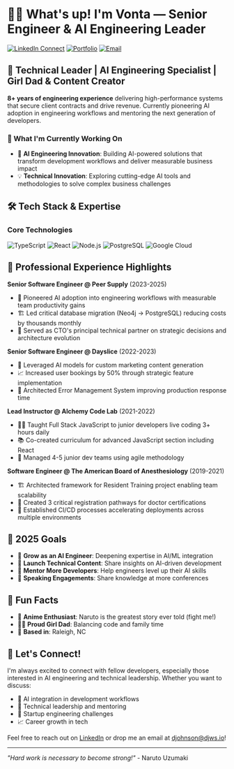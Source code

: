 # 👋🏾 What's up! I'm Vonta — Senior Engineer & AI Engineering Leader

[![LinkedIn Connect](https://img.shields.io/badge/LinkedIn-0077B5?style=for-the-badge&logo=linkedin&logoColor=white)](https://linkedin.com/in/devontajohnson)
[![Portfolio](https://img.shields.io/badge/djws.io-000000?style=for-the-badge&logo=clockify&logoColor=white)](https://djws.io)
[![Email](https://img.shields.io/badge/Email-EA4335?style=for-the-badge&logo=maildotru&logoColor=white)](mailto:djohnson@djws.io)

## 🚀 Technical Leader | AI Engineering Specialist | Girl Dad & Content Creator

**8+ years of engineering experience** delivering high-performance systems that secure client contracts and drive revenue. Currently pioneering AI adoption in engineering workflows and mentoring the next generation of developers.

### 🎯 What I'm Currently Working On

- 🤖 **AI Engineering Innovation**: Building AI-powered solutions that transform development workflows and deliver measurable business impact
- 💡 **Technical Innovation**: Exploring cutting-edge AI tools and methodologies to solve complex business challenges

## 🛠️ Tech Stack & Expertise

### **Core Technologies**

![TypeScript](https://img.shields.io/badge/TypeScript-007ACC?style=for-the-badge&logo=typescript&logoColor=white)
![React](https://img.shields.io/badge/React-20232A?style=for-the-badge&logo=react&logoColor=61DAFB)
![Node.js](https://img.shields.io/badge/Node.js-43853D?style=for-the-badge&logo=node.js&logoColor=white)
![PostgreSQL](https://img.shields.io/badge/PostgreSQL-316192?style=for-the-badge&logo=postgresql&logoColor=white)
![Google Cloud](https://img.shields.io/badge/Google_Cloud-4285F4?style=for-the-badge&logo=google-cloud&logoColor=white)

## 💼 Professional Experience Highlights

**Senior Software Engineer @ Peer Supply** (2023-2025)

- 🎯 Pioneered AI adoption into engineering workflows with measurable team productivity gains
- 🏗️ Led critical database migration (Neo4j → PostgreSQL) reducing costs by thousands monthly
- 🤝 Served as CTO's principal technical partner on strategic decisions and architecture evolution

**Senior Software Engineer @ Dayslice** (2022-2023)

- 🤖 Leveraged AI models for custom marketing content generation
- 📈 Increased user bookings by 50% through strategic feature implementation
- 🔧 Architected Error Management System improving production response time

**Lead Instructor @ Alchemy Code Lab** (2021-2022)

- 👨‍🏫 Taught Full Stack JavaScript to junior developers live coding 3+ hours daily
- 📚 Co-created curriculum for advanced JavaScript section including React
- 🎯 Managed 4-5 junior dev teams using agile methodology

**Software Engineer @ The American Board of Anesthesiology** (2019-2021)

- 🏗️ Architected framework for Resident Training project enabling team scalability
- 🚀 Created 3 critical registration pathways for doctor certifications
- 🔧 Established CI/CD processes accelerating deployments across multiple environments

## 🎯 2025 Goals

- 🚀 **Grow as an AI Engineer**: Deepening expertise in AI/ML integration
- 📱 **Launch Technical Content**: Share insights on AI-driven development
- 🌱 **Mentor More Developers**: Help engineers level up their AI skills
- 🎪 **Speaking Engagements**: Share knowledge at more conferences

## 🎨 Fun Facts

- 🍜 **Anime Enthusiast**: Naruto is the greatest story ever told (fight me!)
- 👨‍👧 **Proud Girl Dad**: Balancing code and family time
- 📍 **Based in**: Raleigh, NC

## 🤝 Let's Connect!

I'm always excited to connect with fellow developers, especially those interested in AI engineering and technical leadership. Whether you want to discuss:

- 🤖 AI integration in development workflows
- 👥 Technical leadership and mentoring
- 🚀 Startup engineering challenges
- 📈 Career growth in tech

Feel free to reach out on [LinkedIn](https://linkedin.com/in/devontajohnson) or drop me an email at djohnson@djws.io!

---

_"Hard work is necessary to become strong!"_ - Naruto Uzumaki

